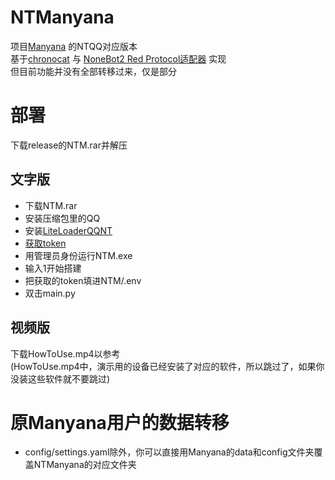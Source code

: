 # NTManyana
项目[Manyana](https://github.com/avilliai/Manyana) 的NTQQ对应版本<br>
基于[chronocat](https://chronocat.vercel.app/) 与 [NoneBot2 Red Protocol适配器](https://github.com/nonebot/adapter-red) 实现<br>
但目前功能并没有全部转移过来，仅是部分
# 部署
下载release的NTM.rar并解压<br>
## 文字版
- 下载NTM.rar
- 安装压缩包里的QQ
- 安装[LiteLoaderQQNT](https://chronocat.vercel.app/install/llqqnt)
- [获取token](https://chronocat.vercel.app/config/)
- 用管理员身份运行NTM.exe
- 输入1开始搭建
- 把获取的token填进NTM/.env
- 双击main.py
## 视频版
下载HowToUse.mp4以参考<br>
(HowToUse.mp4中，演示用的设备已经安装了对应的软件，所以跳过了，如果你没装这些软件就不要跳过)
# 原Manyana用户的数据转移
- config/settings.yaml除外，你可以直接用Manyana的data和config文件夹覆盖NTManyana的对应文件夹